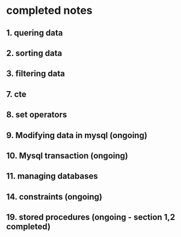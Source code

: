 # completed notes

## 1. quering data

## 2. sorting data

## 3. filtering data

## 7. cte

## 8. set operators

## 9. Modifying data in mysql (ongoing)

## 10. Mysql transaction (ongoing)

## 11. managing databases

## 14. constraints (ongoing)

## 19. stored procedures (ongoing - section 1,2 completed)
